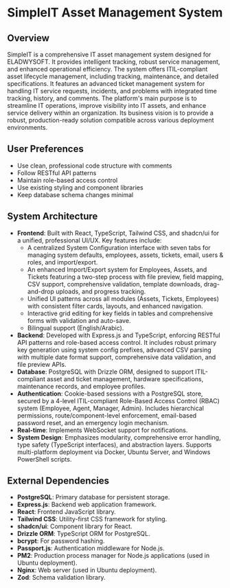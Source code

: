 # SimpleIT Asset Management System

## Overview
SimpleIT is a comprehensive IT asset management system designed for ELADWYSOFT. It provides intelligent tracking, robust service management, and enhanced operational efficiency. The system offers ITIL-compliant asset lifecycle management, including tracking, maintenance, and detailed specifications. It features an advanced ticket management system for handling IT service requests, incidents, and problems with integrated time tracking, history, and comments. The platform's main purpose is to streamline IT operations, improve visibility into IT assets, and enhance service delivery within an organization. Its business vision is to provide a robust, production-ready solution compatible across various deployment environments.

## User Preferences
- Use clean, professional code structure with comments
- Follow RESTful API patterns
- Maintain role-based access control
- Use existing styling and component libraries
- Keep database schema changes minimal

## System Architecture
- **Frontend**: Built with React, TypeScript, Tailwind CSS, and shadcn/ui for a unified, professional UI/UX. Key features include:
    - A centralized System Configuration interface with seven tabs for managing system defaults, employees, assets, tickets, email, users & roles, and import/export.
    - An enhanced Import/Export system for Employees, Assets, and Tickets featuring a two-step process with file preview, field mapping, CSV support, comprehensive validation, template downloads, drag-and-drop uploads, and progress tracking.
    - Unified UI patterns across all modules (Assets, Tickets, Employees) with consistent filter cards, layouts, and enhanced navigation.
    - Interactive grid editing for key fields in tables and comprehensive forms with validation and auto-save.
    - Bilingual support (English/Arabic).
- **Backend**: Developed with Express.js and TypeScript, enforcing RESTful API patterns and role-based access control. It includes robust primary key generation using system config prefixes, advanced CSV parsing with multiple date format support, comprehensive data validation, and file preview APIs.
- **Database**: PostgreSQL with Drizzle ORM, designed to support ITIL-compliant asset and ticket management, hardware specifications, maintenance records, and employee profiles.
- **Authentication**: Cookie-based sessions with a PostgreSQL store, secured by a 4-level ITIL-compliant Role-Based Access Control (RBAC) system (Employee, Agent, Manager, Admin). Includes hierarchical permissions, route/component-level enforcement, email-based password reset, and an emergency login mechanism.
- **Real-time**: Implements WebSocket support for notifications.
- **System Design**: Emphasizes modularity, comprehensive error handling, type safety (TypeScript interfaces), and abstraction layers. Supports multi-platform deployment via Docker, Ubuntu Server, and Windows PowerShell scripts.

## External Dependencies
- **PostgreSQL**: Primary database for persistent storage.
- **Express.js**: Backend web application framework.
- **React**: Frontend JavaScript library.
- **Tailwind CSS**: Utility-first CSS framework for styling.
- **shadcn/ui**: Component library for React.
- **Drizzle ORM**: TypeScript ORM for PostgreSQL.
- **bcrypt**: For password hashing.
- **Passport.js**: Authentication middleware for Node.js.
- **PM2**: Production process manager for Node.js applications (used in Ubuntu deployment).
- **Nginx**: Web server (used in Ubuntu deployment).
- **Zod**: Schema validation library.
